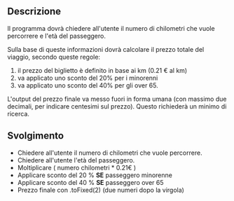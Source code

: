 ## Descrizione

Il programma dovrà chiedere all'utente il numero di chilometri che vuole percorrere e l'età del passeggero.

Sulla base di queste informazioni dovrà calcolare il prezzo totale del viaggio, secondo queste regole:

1. il prezzo del biglietto è definito in base ai km (0.21 € al km)
2. va applicato uno sconto del 20% per i minorenni
3. va applicato uno sconto del 40% per gli over 65.

L'output del prezzo finale va messo fuori in forma umana (con massimo due decimali, per indicare centesimi sul prezzo). Questo richiederà un minimo di ricerca.

## Svolgimento

- Chiedere all'utente il numero di chilometri che vuole percorrere.
- Chiedere all'utente l'età del passeggero.
- Moltiplicare ( numero chilometri \* 0.21€ )
- Applicare sconto del 20 % **SE** passeggero minorenne
- Applicare sconto del 40 % **SE** passeggero over 65
- Prezzo finale con .toFixed(2) (due numeri dopo la virgola)
